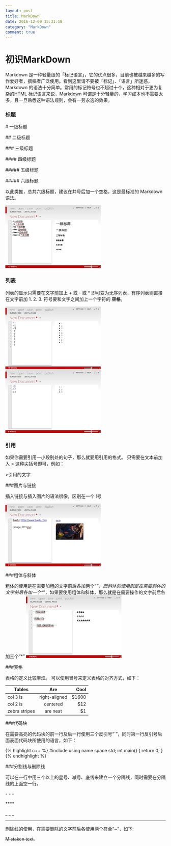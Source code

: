 ```yaml
---
layout: post
title: MarkDown
date: 2016-12-09 15:31:18
category: "MarkDown"
comment: true
---
```


# 初识MarkDown
Markdown 是一种轻量级的「标记语言」，它的优点很多，目前也被越来越多的写作爱好者，撰稿者广泛使用。看到这里请不要被「标记」、「语言」所迷惑，Markdown 的语法十分简单。常用的标记符号也不超过十个，这种相对于更为复杂的HTML 标记语言来说，Markdown 可谓是十分轻量的，学习成本也不需要太多，且一旦熟悉这种语法规则，会有一劳永逸的效果。

### 标题

\#     一级标题

\##   二级标题

\###   三级标题

\####   四级标题

\#####   五级标题

\#####   六级标题

以此类推，总共六级标题，建议在井号后加一个空格，这是最标准的 Markdown 语法。

![title](/images/posts/markdown/title.jpg)

### 列表

列表的显示只需要在文字前加上 + 或 - 或 * 即可变为无序列表，有序列表则直接在文字前加 1. 2. 3. 符号要和文字之间加上一个字符的 **空格**。

![list inoder](/images/posts/markdown/list1.jpg)  
![list order](/images/posts/markdown/list2.jpg)

### 引用

如果你需要引用一小段别处的句子，那么就要用引用的格式。
只需要在文本前加入 > 这种尖括号即可，例如：

\>引用的文字
>
###图片与链接

插入链接与插入图片的语法很像，区别在一个 !号

![link](/images/posts/markdown/link.jpg)

###粗体与斜体

粗体的使用是在需要加粗的文字前后各加两个“*”，而斜体的使用则是在需要斜体的文字前后各加一个“*”，如果要使用粗体和斜体，那么就是在需要操作的文字前后各加三个“*”
![bold](/images/posts/markdown/bold.jpg)

###表格

表格的定义比较麻烦。
可以使用冒号来定义表格的对齐方式，如下：

| Tables| Are| Cool  |
| ---- |:----:| ----:|
| col 3 is      | right-aligned | $1600 |
| col 2 is      | centered      |   $12 |
| zebra stripes | are neat      |    $1 |

###代码块

在需要高亮的代码块的前一行及后一行使用三个反引号“`”，同时第一行反引号后面表面代码块所使用的语言，如下：

{% highlight c++ %}
#include <iostream>
using name space std;
int main()
{
	return 0;
}
{% endhighlight %}

###分割线与删除线

可以在一行中用三个以上的星号、减号、底线来建立一个分隔线，同时需要在分隔线的上面空一行。

\- - -

\****

\_ _ _
 
*****
删除线的使用，在需要删除的文字前后各使用两个符合“~”，如下:

~~Mistaken text.~~ 